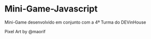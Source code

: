 # Mini-Game-Javascript

Mini-Game desenvolvido em conjunto com a 4ª Turma do DEVinHouse

Pixel Art by @maorif